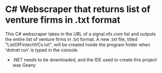 # C# Webscraper that returns list of venture firms in .txt format
This C# webscraper takes in the URL of a signal.nfx.com list and outputs the entire list of venture firms in .txt format. A new .txt file, titled "ListOfFintechVCs.txt", will be created inside the program folder when 'dotnet run' is typed in the console. 
- .NET needs to be downloaded, and the IDE used to create this project was Geany
